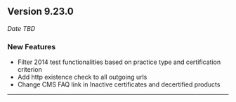 
## Version 9.23.0
_Date TBD_

### New Features
* Filter 2014 test functionalities based on practice type and certification criterion
* Add http existence check to all outgoing urls
* Change CMS FAQ link in Inactive certificates and decertified products

---
